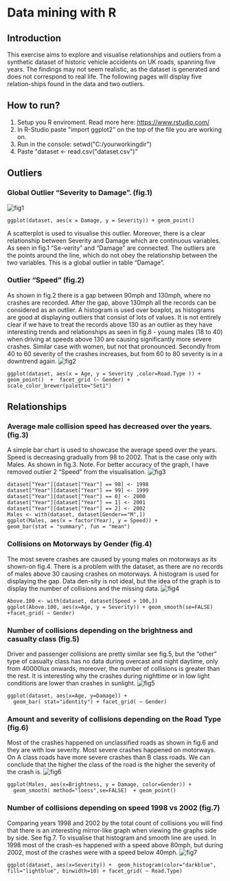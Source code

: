 # Data mining with R

## Introduction
This exercise aims to explore and visualise relationships and outliers from a synthetic dataset of historic vehicle accidents on UK roads, spanning five years. The findings may not seem realistic, as the dataset is generated and does not correspond to real life. The following pages will display five relation-ships found in the data and two outliers.

## How to run?
1. Setup you R enviroment. Read more here: https://www.rstudio.com/
2. In R-Studio paste "import ggplot2" on the top of the file you are working on.
3. Run in the console: setwd("C:/yourworkingdir")
4. Paste "dataset <- read.csv("dataset.csv")"

## Outliers
### Global Outlier “Severity to Damage”. (fig.1)
![fig1](/figs/fig1.png)
```
ggplot(dataset, aes(x = Damage, y = Severity)) + geom_point()
```
A scatterplot is used to visualise this outlier. Moreover, there is a clear relationship between Severity and Damage which are continuous variables. As seen in fig.1 “Se-verity” and “Damage” are connected. The outliers are the points around the line, which do not obey the relationship between the two variables. This is a global outlier in table “Damage”.

### Outlier “Speed” (fig.2)
As shown in fig.2 there is a gap between 90mph and 130mph, where no crashes are recorded. After the gap, above 130mph all the records can be considered as an outlier. A histogram is used over boxplot, as histograms are good at displaying outliers that consist of lots of values. It is not entirely clear if we have to treat the records above 130 as an outlier as they have interesting trends and relationships as seen in fig.8 - young males (18 to 40) when driving at speeds above 130 are causing significantly more severe crashes. Similar case with women, but not that pronounced. Secondly from 40 to 60 severity of the crashes increases, but from 60 to 80 severity is in a downtrend again.
![fig2](/figs/fig2.png)
``` 
ggplot(dataset, aes(x = Age, y = Severity ,color=Road.Type )) + geom_point()  +  facet_grid (~ Gender) +  scale_color_brewer(palette="Set1")
```

## Relationships

### Average male collision speed has decreased over the years. (fig.3)
A simple bar chart is used to showcase the average speed over the years. Speed is decreasing gradually from 98 to 2002. That is the case only with Males. As shown in fig.3. Note. For better accuracy of the graph, I have removed outlier 2 “Speed” from the visualisation.
![fig3](/figs/fig3.png)

``` 
dataset["Year"][dataset["Year"] == 98] <- 1998
dataset["Year"][dataset["Year"] == 99] <- 1999
dataset["Year"][dataset["Year"] == 0] <- 2000
dataset["Year"][dataset["Year"] == 1] <- 2001
dataset["Year"][dataset["Year"] == 2] <- 2002
Males <- with(dataset, dataset[Gender=="M",])
ggplot(Males, aes(x = factor(Year), y = Speed)) + 
geom_bar(stat = "summary", fun = "mean") 
```


### Collisions on Motorways by Gender (fig.4)
The most severe crashes are caused by young males on motorways as its shown-on fig.4. There is a problem with the dataset, as there are no records of males above 30 causing crashes on motorways. A histogram is used for displaying the gap. Data den-sity is not ideal, but the idea of the graph is to display the number of collisions and the missing data.
![fig4](/figs/fig4.png)

``` 
Above.100 <- with(dataset, dataset[Speed > 100,])
ggplot(Above.100, aes(x=Age, y = Severity)) + geom_smooth(se=FALSE) +facet_grid( ~ Gender)
```


### Number of collisions depending on the brightness and casualty class (fig.5)
Driver and passenger collisions are pretty similar see fig.5, but the “other” type of casualty class has no data during overcast and night daytime, only from 40000lux onwards, moreover, the number of collisions is greater than the rest. It is interesting why the crashes during nighttime or in low light conditions are lower than crashes in sunlight.
![fig5](/figs/fig5.png)


```
ggplot(dataset, aes(x=Age, y=Damage)) +
  geom_bar( stat="identity") + facet_grid( ~ Gender)
```

### Amount and severity of collisions depending on the Road Type (fig.6)
Most of the crashes happened on unclassified roads as shown in fig.6 and they are with low severity. Most severe crashes happened on motorways. On A class roads have more severe crashes than B class roads. We can conclude that the higher the class of the road is the higher the severity of the crash is.
![fig6](/figs/fig6.png)

```
ggplot(Males, aes(x=Brightness, y = Damage, color=Gender)) +
  geom_smooth( method="loess",se=FALSE)  + geom_point()
```

### Number of collisions depending on speed 1998 vs 2002 (fig.7)
Comparing years 1998 and 2002 by the total count of collisions you will find that there is an interesting mirror-like graph when viewing the graphs side by side. See fig.7. To visualise that histogram and smooth line are used. In 1998 most of the crash-es happened with a speed above 80mph, but during 2002, most of the crashes were with a speed below 40mph.
![fig7](/figs/fig7.png)

```
ggplot(dataset, aes(x=Severity)) +  geom_histogram(color="darkblue", fill="lightblue", binwidth=10) + facet_grid( ~ Road.Type)

```

